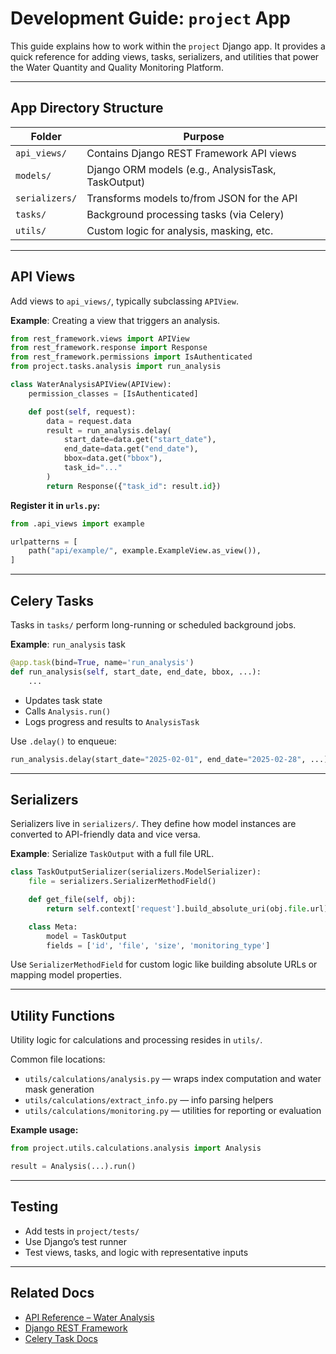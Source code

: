 # Development Guide: `project` App

This guide explains how to work within the `project` Django app. It provides a quick reference for adding views, tasks, serializers, and utilities that power the Water Quantity and Quality Monitoring Platform.

---

## App Directory Structure

| Folder | Purpose |
|--------|---------|
| `api_views/` | Contains Django REST Framework API views |
| `models/` | Django ORM models (e.g., AnalysisTask, TaskOutput) |
| `serializers/` | Transforms models to/from JSON for the API |
| `tasks/` | Background processing tasks (via Celery) |
| `utils/` | Custom logic for analysis, masking, etc. |

---

## API Views

Add views to `api_views/`, typically subclassing `APIView`.

**Example**: Creating a view that triggers an analysis.

```python
from rest_framework.views import APIView
from rest_framework.response import Response
from rest_framework.permissions import IsAuthenticated
from project.tasks.analysis import run_analysis

class WaterAnalysisAPIView(APIView):
    permission_classes = [IsAuthenticated]

    def post(self, request):
        data = request.data
        result = run_analysis.delay(
            start_date=data.get("start_date"),
            end_date=data.get("end_date"),
            bbox=data.get("bbox"),
            task_id="..."
        )
        return Response({"task_id": result.id})
```

**Register it in `urls.py`:**

```python
from .api_views import example

urlpatterns = [
    path("api/example/", example.ExampleView.as_view()),
]
```

---

## Celery Tasks

Tasks in `tasks/` perform long-running or scheduled background jobs.

**Example**: `run_analysis` task

```python
@app.task(bind=True, name='run_analysis')
def run_analysis(self, start_date, end_date, bbox, ...):
    ...
```

- Updates task state
- Calls `Analysis.run()`
- Logs progress and results to `AnalysisTask`

Use `.delay()` to enqueue:

```python
run_analysis.delay(start_date="2025-02-01", end_date="2025-02-28", ...)
```

---

## Serializers

Serializers live in `serializers/`. They define how model instances are converted to API-friendly data and vice versa.

**Example**: Serialize `TaskOutput` with a full file URL.

```python
class TaskOutputSerializer(serializers.ModelSerializer):
    file = serializers.SerializerMethodField()

    def get_file(self, obj):
        return self.context['request'].build_absolute_uri(obj.file.url)

    class Meta:
        model = TaskOutput
        fields = ['id', 'file', 'size', 'monitoring_type']
```

Use `SerializerMethodField` for custom logic like building absolute URLs or mapping model properties.

---

## Utility Functions

Utility logic for calculations and processing resides in `utils/`.

Common file locations:
- `utils/calculations/analysis.py` — wraps index computation and water mask generation
- `utils/calculations/extract_info.py` — info parsing helpers
- `utils/calculations/monitoring.py` — utilities for reporting or evaluation

**Example usage:**

```python
from project.utils.calculations.analysis import Analysis

result = Analysis(...).run()
```

---

## Testing

- Add tests in `project/tests/`
- Use Django’s test runner
- Test views, tasks, and logic with representative inputs

---

## Related Docs

- [API Reference – Water Analysis](../api/guide/analysis-api.md)
- [Django REST Framework](https://www.django-rest-framework.org/)
- [Celery Task Docs](https://docs.celeryq.dev/)